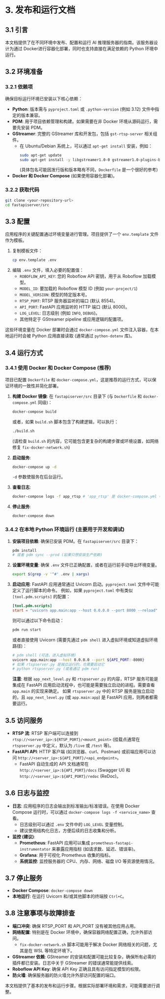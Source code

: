 # 3. 发布和运行文档

## 3.1 引言

本文档提供了在不同环境中发布、配置和运行 AI 推理服务器的指南。该服务器设计为通过 Docker进行容器化部署，同时也支持直接在满足依赖的 Python 环境中运行。

## 3.2 环境准备

### 3.2.1 依赖项

确保目标运行环境已安装以下核心依赖：

*   **Python**: 版本需与 `pyproject.toml` 或 `.python-version` (例如 3.12) 文件中指定的版本兼容。
*   **PDM**: 用于项目依赖管理和构建。如果需要在非 Docker 环境从源码运行，需要先安装 PDM。
*   **GStreamer**: 完整的 GStreamer 库和开发包，包括 `gst-rtsp-server` 相关组件。
    *   在 Ubuntu/Debian 系统上，可以通过 `apt-get install` 安装，例如：
        ```bash
        sudo apt-get update
        sudo apt-get install -y libgstreamer1.0-0 gstreamer1.0-plugins-base gstreamer1.0-plugins-good gstreamer1.0-plugins-bad gstreamer1.0-plugins-ugly gstreamer1.0-libav gstreamer1.0-tools gstreamer1.0-rtspclientsink gstreamer1.0-rtspserver libgirepository1.0-dev libcairo2-dev gir1.2-gstreamer-1.0 gir1.2-gst-rtsp-server-1.0
        ```
        (具体包名可能因发行版和版本略有不同，`Dockerfile` 是一个很好的参考)
*   **Docker 和 Docker Compose** (如果使用容器化部署)。

### 3.2.2 获取代码

```bash
git clone <your-repository-url>
cd fastapiserver/src 
```

## 3.3 配置

应用程序的关键配置通过环境变量进行管理。项目提供了一个 `env.template` 文件作为模板。

1.  复制模板文件：
    ```bash
    cp env.template .env
    ```
2.  编辑 `.env` 文件，填入必要的配置值：
    *   `ROBOFLOW_API_KEY`: 您的 Roboflow API 密钥，用于从 Roboflow 加载模型。
    *   `MODEL_ID`: 要加载的 Roboflow 模型 ID (例如 `your-project/1`)
    *   `MODEL_VERSION`: 模型的特定版本号。
    *   `RTSP_PORT`: RTSP 服务器监听的端口 (默认 8554)。
    *   `API_PORT`: FastAPI 应用监听的 HTTP 端口 (默认 8000)。
    *   `LOG_LEVEL`: 日志级别 (例如 `INFO`, `DEBUG`)。
    *   其他特定于 GStreamer pipeline 或应用逻辑的配置项。

这些环境变量在 Docker 部署时会通过 `docker-compose.yml` 文件注入容器，在本地运行时会被 Python 应用直接读取 (通常通过 `python-dotenv` 库)。

## 3.4 运行方式

### 3.4.1 使用 Docker 和 Docker Compose (推荐)

项目已配置 `Dockerfile` 和 `docker-compose.yml`，这是推荐的运行方式，可以保证环境的一致性并简化部署。

1.  **构建 Docker 镜像**:
    在 `fastapiserver/src` 目录下 (与 `Dockerfile` 和 `docker-compose.yml` 同级)：
    ```bash
    docker-compose build
    ```
    或者，如果 `build.sh` 脚本包含了构建逻辑，可以执行：
    ```bash
    ./build.sh 
    ```
    (请检查 `build.sh` 的内容，它可能包含更复杂的构建步骤或环境设置，如网络修复 `fix-docker-network.sh`)

2.  **启动服务**:
    ```bash
    docker-compose up -d
    ```
    `-d` 参数使服务在后台运行。

3.  **查看日志**:
    ```bash
    docker-compose logs -f app_rtsp # 'app_rtsp' 是 docker-compose.yml 中定义的服务名
    ```

4.  **停止服务**:
    ```bash
    docker-compose down
    ```

### 3.4.2 在本地 Python 环境运行 (主要用于开发和调试)

1.  **安装项目依赖**:
    确保已安装 PDM。在 `fastapiserver/src` 目录下：
    ```bash
    pdm install
    # 或者 pdm sync --prod (如果只想安装生产依赖)
    ```

2.  **设置环境变量**: 确保 `.env` 文件已正确配置，或者在运行前手动导出环境变量。
    ```bash
    export $(grep -v '^#' .env | xargs)
    ```

3.  **启动应用**:
    FastAPI 应用通常通过 Uvicorn 启动。`pyproject.toml` 文件中可能定义了运行脚本的命令。
    例如，如果 `pyproject.toml` 中有类似 `[tool.pdm.scripts]` 的配置：
    ```toml
    [tool.pdm.scripts]
    start = "uvicorn app.main:app --host 0.0.0.0 --port 8000 --reload"
    ```
    则可以通过以下命令启动：
    ```bash
    pdm run start
    ```
    或者直接使用 Uvicorn (需要先通过 `pdm shell` 进入虚拟环境或知道虚拟环境路径)：
    ```bash
    # pdm shell (可选，进入虚拟环境)
    uvicorn app.main:app --host 0.0.0.0 --port ${API_PORT:-8000} 
    # 如果 rtspserver.py 是独立运行的，也需要启动它
    # python rtspserver.py (或者通过 pdm run)
    ```
    **注意**: 根据 `app_next_level.py` 和 `rtspserver.py` 的内容，RTSP 服务可能是集成在 FastAPI 应用启动流程中，也可能是需要独立启动的进程。需要查看 `app.main` 的实现来确定。
    如果 `rtspserver.py` 中的 RTSP 服务是独立启动的，且 `app_next_level.py` (或 `app.main:app`) 是 FastAPI 应用，则两者都需要运行。

## 3.5 访问服务

*   **RTSP 流**: RTSP 客户端可以连接到 `rtsp://<server_ip>:${RTSP_PORT}/<mount_point>` (挂载点通常在 `rtspserver.py` 中定义，默认为 `/live` 或 `/test` 等)。
*   **FastAPI API**: HTTP 客户端 (如浏览器、curl、Postman) 或前端应用可以访问 `http://<server_ip>:${API_PORT}/<api_endpoint>`。
    *   FastAPI 自动生成的 API 文档通常在 `http://<server_ip>:${API_PORT}/docs` (Swagger UI) 和 `http://<server_ip>:${API_PORT}/redoc` (ReDoc)。

## 3.6 日志与监控

*   **日志**: 应用程序的日志会输出到标准输出/标准错误。在使用 Docker Compose 运行时，可以通过 `docker-compose logs -f <service_name>` 查看。
    *   日志级别可以通过 `.env` 文件中的 `LOG_LEVEL` 变量控制。
    *   建议使用结构化日志，方便后续的日志收集和分析。
*   **监控 (建议)**:
    *   **Prometheus**: FastAPI 应用可以集成 `prometheus-fastapi-instrumentator` 来暴露应用指标 (如请求数、延迟、错误率)。
    *   **Grafana**: 用于可视化 Prometheus 收集的指标。
    *   **系统监控**: 监控服务器的 CPU、内存、网络、磁盘 I/O 等资源使用情况。

## 3.7 停止服务

*   **Docker Compose**: `docker-compose down`
*   **本地运行**: 在运行 Uvicorn 和/或其他脚本的终端按 `Ctrl+C`。

## 3.8 注意事项与故障排查

*   **端口冲突**: 确保 RTSP_PORT 和 API_PORT 没有被其他应用占用。
*   **网络配置**: 特别是在 Docker 环境中，确保容器网络配置正确，允许外部访问。
    *   `fix-docker-network.sh` 脚本可能用于解决 Docker 网络相关的问题，尤其是在 WSL 等特定环境下。
*   **GStreamer 依赖**: GStreamer 的安装和配置可能比较复杂，确保所有必需的插件都已安装。日志中关于 GStreamer 的错误通常能提供线索。
*   **Roboflow API Key**: 确保 API Key 正确且具有访问指定模型的权限。
*   **防火墙**: 确保服务器的防火墙允许外部访问配置的端口。

本文档提供了基本的发布和运行步骤。根据实际部署环境和需求，可能需要进行调整。 